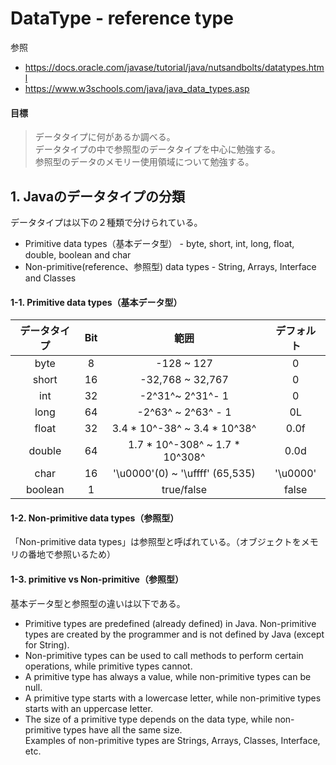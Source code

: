 # DataType - reference type
参照
* https://docs.oracle.com/javase/tutorial/java/nutsandbolts/datatypes.html
* https://www.w3schools.com/java/java_data_types.asp

#### 目標
>データタイプに何があるか調べる。<br>
>データタイプの中で参照型のデータタイプを中心に勉強する。 <br>
>参照型のデータのメモリー使用領域について勉強する。

## 1. Javaのデータタイプの分類
データタイプは以下の２種類で分けられている。 <br>
* Primitive data types（基本データ型） - byte, short, int, long, float, double, boolean and char
* Non-primitive(reference、参照型) data types - String, Arrays, Interface and Classes

#### 1-1. Primitive data types（基本データ型）
| データタイプ  | Bit  |              範囲                |   デフォルト     |
| :-------: | :--: | :-----------------------------: | :-----------: |
|   byte    |  8   |           -128 ~ 127            |       0       |
|   short   |  16  |        -32,768 ~ 32,767         |       0       |
|    int    |  32  |        -2^31^~ 2^31^- 1         |       0       |
|   long    |  64  |       -2^63^ ~ 2^63^ - 1        |      0L       |
|   float   |  32  |  3.4 * 10^-38^ ~ 3.4 * 10^38^   |     0.0f      |
|  double   |  64  | 1.7 * 10^-308^ ~ 1.7 * 10^308^  |     0.0d      |
|   char    |  16  | '\u0000'(0) ~ '\uffff' (65,535) |   '\u0000'    |
|  boolean  |  1   |           true/false            |     false     |

#### 1-2. Non-primitive data types（参照型）
「Non-primitive data types」は参照型と呼ばれている。（オブジェクトをメモリの番地で参照いるため）

#### 1-3. primitive vs Non-primitive（参照型）
基本データ型と参照型の違いは以下である。 <br>

* Primitive types are predefined (already defined) in Java. Non-primitive types are created by the programmer and is not defined by Java (except for String).
* Non-primitive types can be used to call methods to perform certain operations, while primitive types cannot.
* A primitive type has always a value, while non-primitive types can be null.
* A primitive type starts with a lowercase letter, while non-primitive types starts with an uppercase letter.
* The size of a primitive type depends on the data type, while non-primitive types have all the same size. <br>
Examples of non-primitive types are Strings, Arrays, Classes, Interface, etc.




